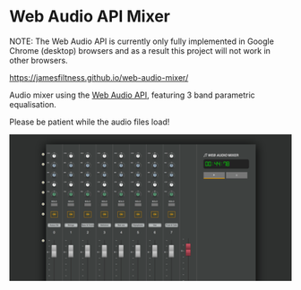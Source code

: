 # Web Audio API Mixer 

NOTE: The Web Audio API is currently only fully implemented in Google Chrome (desktop) browsers and as a result this project will not work in other browsers. 

https://jamesfiltness.github.io/web-audio-mixer/

Audio mixer using the [Web Audio API](https://developer.mozilla.org/en-US/docs/Web/API/Web_Audio_API), featuring 3 band parametric equalisation.

Please be patient while the audio files load!

![Web Audio Mixer](/screenshot.png)
